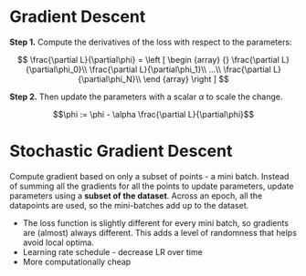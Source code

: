# Gradient Descent

**Step 1.** Compute the derivatives of the loss with respect to the parameters:

$$
\frac{\partial L}{\partial\phi} =
\left [
\begin {array} {}
\frac{\partial L}{\partial\phi_0}\\
\frac{\partial L}{\partial\phi_1}\\
...\\
\frac{\partial L}{\partial\phi_N}\\
\end {array} 
\right ]
$$

**Step 2.** Then update the parameters with a scalar $\alpha$ to scale the change.

$$\phi := \phi - \alpha \frac{\partial L}{\partial\phi}$$

# Stochastic Gradient Descent

Compute gradient based on only a subset of points - a mini batch. Instead of summing all the gradients for all the points to update parameters, update parameters using a **subset of the dataset**. Across an epoch, all the datapoints are used, so the mini-batches add up to the dataset. 
- The loss function is slightly different for every mini batch, so gradients are (almost) always different. This adds a level of randomness that helps avoid local optima.
- Learning rate schedule - decrease LR over time
- More computationally cheap
